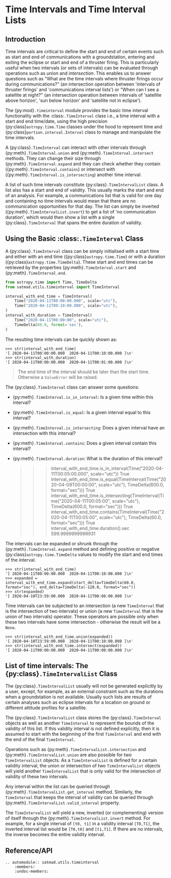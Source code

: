 # Time Intervals and Time Interval Lists

## Introduction

Time intervals are critical to define the start and end of certain events such as start and end of communications with a groundstation, entering and exiting the eclipse or start and end of a thruster firing. This is particularly useful when two intervals (or sets of intervals) can be evaluated through operations such as *union* and *intersection*. This enables us to answer questions such as "What are the time intervals where thruster firings occur during communications?" (an intersection operation between 'intervals of thruster firings' and 'communications interval lists') or "When can I see a satellite at night?" (an intersection operation between intervals of 'satellite above horizon', 'sun below horizon' and 'satellite not in eclipse').


The {py:mod}`.timeinterval` module provides the basic time interval functionality with the :class:`.TimeInterval` class i.e.,
a time interval with a start and end time/date, using the high precision {py:class}`astropy.time.Time` classes under the hood to represent time and {py:class}`portion.interval.Interval` class to manage and manipulate the time intervals.

A {py:class}`.TimeInterval` can interact with other intervals through {py:meth}`.TimeInterval.union` and {py:meth}`.TimeInterval.intersect` methods. They can change their size through {py:meth}`.TimeInterval.expand` and they can check whether they contain ({py:meth}`.TimeInterval.contains`) or intersect with ({py:meth}`.TimeInterval.is_intersecting`) another time interval.

A list of such time intervals constitute {py:class}`.TimeIntervalList` class. A list also has a start and end of validity. This usually marks the start and end of an analysis. For example, a communications list that is valid for one day and containing no time intervals would mean that there are no communication opportunities for that day. The list can simply be inverted ({py:meth}`.TimeIntervalList.invert`) to get a list of 'no communication duration', which would then show a list with a single {py:class}`.TimeInterval` that spans the entire duration of validity.



## Using the Basic :class:`.TimeInterval` Class

A {py:class}`.TimeInterval` class can be simply initialised with a start time and either with an end time ({py:class}`astropy.time.Time`) or with a duration ({py:class}`astropy.time.TimeDelta`). These start and end times can be retrieved by the properties {py:meth}`.TimeInterval.start` and {py:meth}`.TimeInterval.end`.

```python
from astropy.time import Time, TimeDelta
from satmad.utils.timeinterval import TimeInterval

interval_with_end_time = TimeInterval(
    Time("2020-04-11T00:00:00.000", scale="utc"),
    Time("2020-04-11T00:10:00.000", scale="utc"),
)
interval_with_duration = TimeInterval(
    Time("2020-04-11T00:00:00", scale="utc"),
    TimeDelta(60.0, format='sec'),
)
```

The resulting time intervals can be quickly shown as:

    >>> str(interval_with_end_time)
    '[ 2020-04-11T00:00:00.000  2020-04-11T00:10:00.000 ]\n'
    >>> str(interval_with_duration)
    '[ 2020-04-11T00:00:00.000  2020-04-11T00:01:00.000 ]\n'

> The end time of the interval should be later than the start time. Otherwise a `ValueError` will be raised.

The {py:class}`.TimeInterval` class can answer some questions:

- {py:meth}`.TimeInterval.is_in_interval`: Is a given time within this interval?
- {py:meth}`.TimeInterval.is_equal`: Is a given interval equal to this interval?
- {py:meth}`.TimeInterval.is_intersecting`: Does a given interval have an intersection with this interval?
- {py:meth}`.TimeInterval.contains`: Does a given interval contain this interval?
- {py:meth}`.TimeInterval.duration`: What is the duration of this interval?


    >>> interval_with_end_time.is_in_interval(Time("2020-04-11T00:05:00.000", scale="utc"))
    True
    >>> interval_with_end_time.is_equal(TimeInterval(Time("2020-04-09T00:00:00", scale="utc"), TimeDelta(600.0, format="sec")))
    True
    >>> interval_with_end_time.is_intersecting(TimeInterval(Time("2020-04-11T00:05:00", scale="utc"), TimeDelta(600.0, format="sec")))
    True
    >>> interval_with_end_time.contains(TimeInterval(Time("2020-04-11T00:05:00", scale="utc"), TimeDelta(60.0, format="sec")))
    True
    >>> interval_with_end_time.duration().sec
    599.9999999999931


The intervals can be expanded or shrunk through the {py:meth}`.TimeInterval.expand` method and defining positive or negative {py:class}`astropy.time.TimeDelta` values to modify the start and end times of the interval.

    >>> str(interval_with_end_time)
    '[ 2020-04-11T00:00:00.000  2020-04-11T00:10:00.000 ]\n'
    >>> expanded = interval_with_end_time.expand(start_delta=TimeDelta(60.0, format="sec"), end_delta=TimeDelta(-120.0, format="sec"))
    >>> str(expanded)
    '[ 2020-04-10T23:59:00.000  2020-04-11T00:08:00.000 ]\n'

Time intervals can be subjected to an intersection (a new `TimeInterval` that is the intersection of two intervals) or union (a new `TimeInterval` that is the union of two intervals) operator. These operators are possible only when these two intervals have some intersection - otherwise the result will be a `None`.


    >>> str(interval_with_end_time.union(expanded))
    '[ 2020-04-10T23:59:00.000  2020-04-11T00:10:00.000 ]\n'
    >>> str(interval_with_end_time.intersect(expanded))
    '[ 2020-04-11T00:00:00.000  2020-04-11T00:08:00.000 ]\n'


## List of time intervals: The {py:class}`.TimeIntervalList` Class

The {py:class}`.TimeIntervalList` usually will not be generated explicitly by a user, except, for example, as an external constraint such as the durations when a groundstation is not available. Usually such lists are results of certain analyses such as eclipse intervals for a location on ground or different attitude profiles for a satellite.

The {py:class}`.TimeIntervalList` class stores the {py:class}`.TimeInterval` objects as well as another `TimeInterval` to represent the bounds of the validity of this list. If this validity interval is not defined explicitly, then it is assumed to start with the beginning of the first `TimeInterval` and end with the end of the final `TimeInterval`.

Operations such as {py:meth}`.TimeIntervalList.intersection` and {py:meth}`.TimeIntervalList.union` are also possible for two `TimeIntervalList` objects. As a `TimeIntervalList` is defined for a certain validity interval, the union or intersection of two `TimeIntervalList` objects will yield another `TimeIntervalList` that is only valid for the intersection of validity of these two intervals.

Any interval within the list can be queried through {py:meth}`.TimeIntervalList.get_interval` method. Similarly, the `TimeInterval` that keeps the interval of validity can be queried through {py:meth}`.TimeIntervalList.valid_interval` property.

The `TimeIntervalList` will yield a new, inverted (or complementing) version of itself through the {py:meth}`.TimeIntervalList.invert` method. For example, for a single interval of `[t0, t1]` in a validity interval `[T0,T1]`, the inverted interval list would be `[T0,t0]` and `[t1,T1]`. If there are no intervals, the inverse becomes the entire validity interval.


## Reference/API

```{eval-rst}
.. automodule:: satmad.utils.timeinterval
    :members:
    :undoc-members:
```
